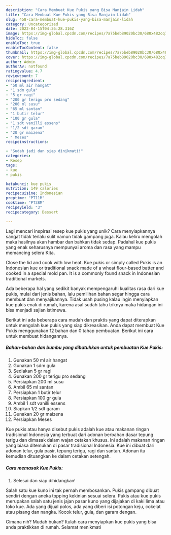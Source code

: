 ```yaml
---
description: "Cara Membuat Kue Pukis yang Bisa Manjain Lidah"
title: "Cara Membuat Kue Pukis yang Bisa Manjain Lidah"
slug: 458-cara-membuat-kue-pukis-yang-bisa-manjain-lidah
category: Uncategorized
date: 2022-04-15T04:36:28.316Z
image: https://img-global.cpcdn.com/recipes/7a75beb89020bc30/680x482cq70/kue-pukis-foto-resep-utama.jpg
hideToc: false
enableToc: true
enableTocContent: false
thumbnail: https://img-global.cpcdn.com/recipes/7a75beb89020bc30/680x482cq70/kue-pukis-foto-resep-utama.jpg
cover: https://img-global.cpcdn.com/recipes/7a75beb89020bc30/680x482cq70/kue-pukis-foto-resep-utama.jpg
author: Admin
authorAv: notfound
ratingvalue: 4.7
reviewcount: 7
recipeingredient:
- "50 ml air hangat"
- "1 sdm gula"
- "5 gr ragi"
- "200 gr terigu pro sedang"
- "200 ml susu"
- "65 ml santan"
- "1 butir telur"
- "100 gr gula"
- "1 sdt vanilli essens"
- "1/2 sdt garam"
- "20 gr maizena"
- " Meses"
recipeinstructions:

- "Sudah jadi dan siap dinikmati!"
categories:
- Resep
tags:
- kue
- pukis

katakunci: kue pukis 
nutrition: 149 calories
recipecuisine: Indonesian
preptime: "PT11M"
cooktime: "PT38M"
recipeyield: "3"
recipecategory: Dessert

---
```





Lagi mencari inspirasi resep kue pukis yang unik? Cara menyiapkannya sangat tidak terlalu sulit namun tidak gampang juga. Kalau keliru mengolah maka hasilnya akan hambar dan bahkan tidak sedap. Padahal kue pukis yang enak seharusnya mempunyai aroma dan rasa yang mampu memancing selera Kita.





Close the lid and cook with low heat. Kue pukis or simply called Pukis is an Indonesian kue or traditional snack made of a wheat flour-based batter and cooked in a special mold pan. It is a commonly found snack in Indonesian traditional markets.

Ada beberapa hal yang sedikit banyak mempengaruhi kualitas rasa dari kue pukis, mulai dari jenis bahan, lalu pemilihan bahan segar hingga cara membuat dan menyajikannya. Tidak usah pusing kalau ingin menyiapkan kue pukis enak di rumah, karena asal sudah tahu triknya maka hidangan ini bisa menjadi sajian istimewa.






Berikut ini ada beberapa cara mudah dan praktis yang dapat diterapkan untuk mengolah kue pukis yang siap dikreasikan. Anda dapat membuat Kue Pukis menggunakan 12 bahan dan 0 tahap pembuatan. Berikut ini cara untuk membuat hidangannya.

<!--inarticleads1-->

##### Bahan-bahan dan bumbu yang dibutuhkan untuk pembuatan Kue Pukis:

1. Gunakan 50 ml air hangat
1. Gunakan 1 sdm gula
1. Sediakan 5 gr ragi
1. Gunakan 200 gr terigu pro sedang
1. Persiapkan 200 ml susu
1. Ambil 65 ml santan
1. Persiapkan 1 butir telur
1. Persiapkan 100 gr gula
1. Ambil 1 sdt vanilli essens
1. Siapkan 1/2 sdt garam
1. Gunakan 20 gr maizena
1. Persiapkan  Meses


Kue pukis atau hanya disebut pukis adalah kue atau makanan ringan tradisional Indonesia yang terbuat dari adonan berbahan dasar tepung terigu dan dimasak dalam wajan cetakan khusus. Ini adalah makanan ringan yang biasa ditemukan di pasar tradisional Indonesia. Kue ini dibuat dari adonan telur, gula pasir, tepung terigu, ragi dan santan. Adonan itu kemudian dituangkan ke dalam cetakan setengah. 

<!--inarticleads2-->

##### Cara memasak Kue Pukis:


1. Selesai dan siap dihidangkan!

Salah satu kue kuno ini tak pernah membosankan. Pukis gampang dibuat sendiri dengan aneka topping kekinian sesuai selera. Pukis atau kue pukis merupakan salah satu jenis jajan pasar kuno yang dijajakan di kaki lima atau toko kue. Ada yang dijual polos, ada yang diberi isi potongan keju, cokelat atau pisang dan nangka. Kocok telur, gula, dan garam dengan. 

Gimana nih? Mudah bukan? Itulah cara menyiapkan kue pukis yang bisa anda praktikkan di rumah. Selamat menikmati
